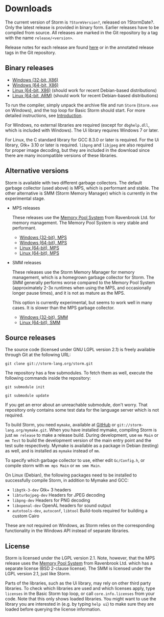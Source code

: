 Downloads
===========

The current version of Storm is `?StormVersion?`, released on ?StormDate?. Only the latest release is
provided in binary form. Earlier releases have to be compiled from source. All releases are marked
in the Git repository by a tag with the name `release/<version>`.

Release notes for each release are found [here](md://Introduction/Downloads/Release_Notes) or in the
annotated release tags in the Git repository.


Binary releases
-----------------

- [Windows (32-bit, X86)](storm_mps_win32.zip)
- [Windows (64-bit, X86)](storm_mps_win64.zip)
- [Linux (64-bit, X86)](storm_mps_amd64.tar.gz) (should work for recent Debian-based distributions)
- [Linux (64-bit, ARM)](storm_mps_arm64.tar.gz) (should work for recent Debian-based distributions)


To run the compiler, simply unpack the archive file and run `Storm` (`Storm.exe` on Windows), and
the top loop for Basic Storm should start. For more detailed instructions, see
[Introduction](md://Introduction/).

For Windows, no external libraries are required (except for `dbghelp.dll`, which is included with
Windows). The Ui library requires Windows 7 or later.

For Linux, the C standard library for GCC 8.3.0 or later is required. For the Ui library, Gtk+ 3.10
or later is required. `libpng` and `libjpeg` are also required for proper image decoding, but they
are included in the download since there are many incompatible versions of these libraries.


Alternative versions
--------------------

Storm is available with two different garbage collectors. The default garbage collector (used above)
is MPS, which is performant and stable. The other alternative is SMM (Storm Memory Manager) which is
currently in the experimental stage.

- MPS releases

  These releases use the [Memory Pool System](http://www.ravenbrook.com/project/mps/) from
  Ravenbrook Ltd. for memory management. The Memory Pool System is very stable and performant.

  - [Windows (32-bit), MPS](storm_mps_win32.zip)
  - [Windows (64-bit), MPS](storm_mps_win64.zip)
  - [Linux (64-bit), MPS](storm_mps_amd64.tar.gz)
  - [Linux (64-bit), MPS](storm_mps_arm64.tar.gz)

- SMM releases

  These releases use the Storm Memory Manager for memory management, which is a homegrown garbage
  collector for Storm. The SMM generally performs worse compared to the Memory Pool System
  (approximately 2-3x runtimes when using the MPS, and occasionally longer pause times), and it is
  not as mature as the MPS.

  This option is currently experimental, but seems to work well in many cases. It is slower than the
  MPS garbage collector.

  - [Windows (32-bit), SMM](storm_smm_win32.zip)
  - [Linux (64-bit), SMM](storm_smm_amd64.tar.gz)



Source releases
----------------

The source code (licensed under GNU LGPL version 2.1) is freely available through Git at the following URL:

`git clone git://storm-lang.org/storm.git`

The repository has a few submodules. To fetch them as well, execute the following commands inside the repository:

`git submodule init`

`git submodule update`


If you get an error about an unreachable submodule, don't worry. That repository only contains some
test data for the language server which is not required.

To build Storm, you need `mymake`, available at [GitHub](http://github.com/fstromback/mymake) or
`git://storm-lang.org/mymake.git`. When you have installed mymake, compiling Storm is just `mm release`
to make a release build. During development, use `mm Main` or `mm Test` to build the
development version of the main entry point and the test suite respectively. Mymake is available as
a package in Debian (testing) as well, and is installed as `mymake` instead of `mm`.

To specify which garbage collector to use, either edit `Gc/Config.h`, or compile storm with `mm mps Main` or `mm smm Main`.

On Linux (Debian), the following packages need to be installed to successfully compile Storm, in addition
to Mymake and GCC:

- `libgtk-3-dev` Gtk+ 3 headers
- `libturbojpeg-dev` Headers for JPEG decoding
- `libpng-dev` Headers for PNG decoding
- `libopenal-dev` OpenAL headers for sound output
- `autotools-dev`, `autoconf`, `libtool`  Build-tools required for building a custom Cairo

These are not required on Windows, as Storm relies on the corresponding functionality in the Windows
API instead of separate libraries.


License
--------

Storm is licensed under the LGPL version 2.1. Note, however, that the MPS release uses the
[Memory Pool System](http://www.ravenbrook.com/project/mps/) from Ravenbrook Ltd. which has a
separate license (BSD 2-clause license). The SMM is licensed under the LGPL version 2.1, just like Storm.

Parts of the libraries, such as the Ui library, may rely on other third party libraries. To check
which libraries are used and which licenses apply, type `licenses` in the Basic Storm top loop, or
call `core.info.licenses` from your code. Note that this only shows loaded libraries. You might want
to use the library you are interested in (e.g. by typing `help ui`) to make sure they are loaded
before querying the license information.

